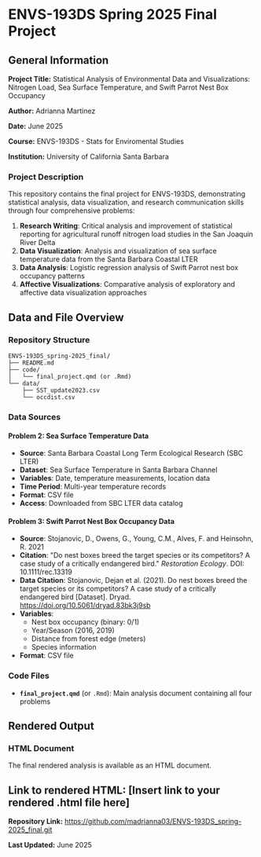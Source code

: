 # ENVS-193DS Spring 2025 Final Project

## General Information

**Project Title:** Statistical Analysis of Environmental Data and Visualizations: Nitrogen Load, Sea Surface Temperature, and Swift Parrot Nest Box Occupancy

**Author:** Adrianna Martinez

**Date:** June 2025

**Course:** ENVS-193DS - Stats for Enviromental Studies

**Institution:** University of California Santa Barbara

### Project Description
This repository contains the final project for ENVS-193DS, demonstrating statistical analysis, data visualization, and research communication skills through four comprehensive problems:

1. **Research Writing**: Critical analysis and improvement of statistical reporting for agricultural runoff nitrogen load studies in the San Joaquin River Delta
2. **Data Visualization**: Analysis and visualization of sea surface temperature data from the Santa Barbara Coastal LTER
3. **Data Analysis**: Logistic regression analysis of Swift Parrot nest box occupancy patterns
4. **Affective Visualizations**: Comparative analysis of exploratory and affective data visualization approaches

## Data and File Overview

### Repository Structure
```
ENVS-193DS_spring-2025_final/
├── README.md
├── code/
│   └── final_project.qmd (or .Rmd)
└── data/
    ├── SST_update2023.csv
    └── occdist.csv
```

### Data Sources

#### Problem 2: Sea Surface Temperature Data
- **Source**: Santa Barbara Coastal Long Term Ecological Research (SBC LTER)
- **Dataset**: Sea Surface Temperature in Santa Barbara Channel
- **Variables**: Date, temperature measurements, location data
- **Time Period**: Multi-year temperature records
- **Format**: CSV file
- **Access**: Downloaded from SBC LTER data catalog

#### Problem 3: Swift Parrot Nest Box Occupancy Data
- **Source**: Stojanovic, D., Owens, G., Young, C.M., Alves, F. and Heinsohn, R. 2021
- **Citation**: "Do nest boxes breed the target species or its competitors? A case study of a critically endangered bird." *Restoration Ecology*. DOI: 10.1111/rec.13319
- **Data Citation**: Stojanovic, Dejan et al. (2021). Do nest boxes breed the target species or its competitors? A case study of a critically endangered bird [Dataset]. Dryad. https://doi.org/10.5061/dryad.83bk3j9sb
- **Variables**: 
  - Nest box occupancy (binary: 0/1)
  - Year/Season (2016, 2019)
  - Distance from forest edge (meters)
  - Species information
- **Format**: CSV file

### Code Files
- **`final_project.qmd`** (or `.Rmd`): Main analysis document containing all four problems

## Rendered Output

### HTML Document
The final rendered analysis is available as an HTML document.

**Link to rendered HTML:** [Insert link to your rendered .html file here]
---

**Repository Link:** https://github.com/madrianna03/ENVS-193DS_spring-2025_final.git

**Last Updated:** June 2025
